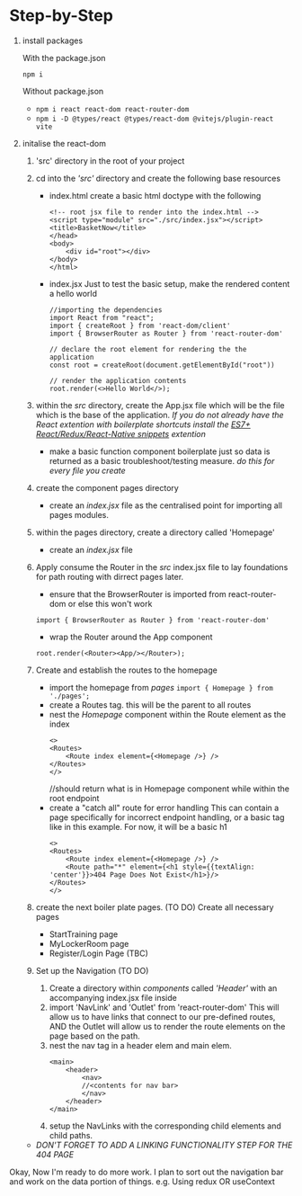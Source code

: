 # Step-by-Step

1. install packages
    
    With the package.json
    
    `npm i`

    Without package.json

    - `npm i react react-dom react-router-dom`
    - `npm i -D @types/react @types/react-dom @vitejs/plugin-react vite`

2. initalise the react-dom

    1. 'src' directory in the root of your project
    
    2. cd into the *'src'* directory and create the following base resources
        - index.html
            create a basic html doctype with the following
            ```
            <!-- root jsx file to render into the index.html -->
            <script type="module" src="./src/index.jsx"></script>
            <title>BasketNow</title>
            </head>
            <body>
                <div id="root"></div>
            </body>
            </html>
            ```
        - index.jsx
            Just to test the basic setup, make the rendered content a hello world
            ```
            //importing the dependencies
            import React from "react";
            import { createRoot } from 'react-dom/client'
            import { BrowserRouter as Router } from 'react-router-dom'

            // declare the root element for rendering the the application
            const root = createRoot(document.getElementById("root"))

            // render the application contents
            root.render(<>Hello World</>);
            ```
    
    3. within the *src* directory, create the App.jsx file which will be the file which is the base of the application.
        *If you do not already have the React extention with boilerplate shortcuts install the [ES7+ React/Redux/React-Native snippets](https://marketplace.visualstudio.com/items?itemName=dsznajder.es7-react-js-snippets) extention*
        - make a basic function component boilerplate just so data is returned as a basic troubleshoot/testing measure. *do this for every file you create*

    4. create the component pages directory
        - create an *index.jsx* file as the centralised point for importing all pages modules.

    5. within the pages directory, create a directory called 'Homepage'
        - create an *index.jsx* file
    
    6. Apply consume the Router in the *src* index.jsx file to lay foundations for path routing with dirrect pages later.
        - ensure that the BrowserRouter is imported from react-router-dom or else this won't work

        `import { BrowserRouter as Router } from 'react-router-dom'`
        - wrap the Router around the App component
        ```
        root.render(<Router><App/></Router>);
        ```
    7. Create and establish the routes to the homepage
        - import the homepage from *pages*
            `import { Homepage } from './pages';`
        - create a Routes tag. this will be the parent to all routes
        - nest the *Homepage* component within the Route element as the index
            ```
            <>
            <Routes>
                <Route index element={<Homepage />} />
            </Routes>
            </>
            ```
            //should return what is in Homepage component while within the root endpoint
        - create a "catch all" route for error handling
            This can contain a page specifically for incorrect endpoint handling, or a basic tag like in this example. For now, it will be a basic h1
            ```
            <>
            <Routes>
                <Route index element={<Homepage />} />
                <Route path="*" element={<h1 style={{textAlign: 'center'}}>404 Page Does Not Exist</h1>}/>
            </Routes>
            </>
            ```
    8. create the next boiler plate pages. (TO DO)
        Create all necessary pages
        - StartTraining page
        - MyLockerRoom page
        - Register/Login Page (TBC)
    
    9. Set up the Navigation (TO DO)
        1. Create a directory within *components* called *'Header'* with an accompanying index.jsx file inside
        2. import 'NavLink' and 'Outlet' from 'react-router-dom'
            This will allow us to have links that connect to our pre-defined routes, AND the Outlet will allow us to render the route elements on the page based on the path.
        3. nest the nav tag in a header elem and main elem.
            ```
            <main>
                <header>
                    <nav>
                    //<contents for nav bar>
                    </nav>
                </header>
            </main>
            ```
        4. setup the NavLinks with the corresponding child elements and child paths.

    - *DON'T FORGET TO ADD A LINKING FUNCTIONALITY STEP FOR THE 404 PAGE*

Okay, Now I'm ready to do more work. I plan to sort out the navigation bar
and work on the data portion of things. e.g. Using redux OR useContext


